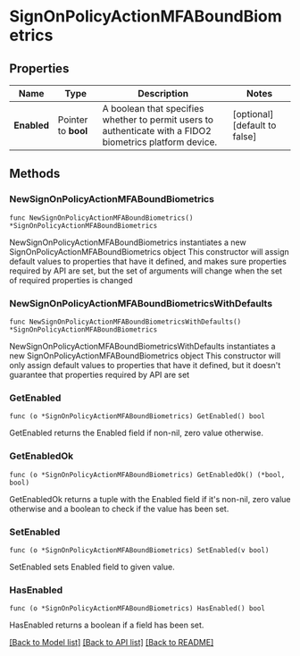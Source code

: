 # SignOnPolicyActionMFABoundBiometrics

## Properties

Name | Type | Description | Notes
------------ | ------------- | ------------- | -------------
**Enabled** | Pointer to **bool** | A boolean that specifies whether to permit users to authenticate with a FIDO2 biometrics platform device. | [optional] [default to false]

## Methods

### NewSignOnPolicyActionMFABoundBiometrics

`func NewSignOnPolicyActionMFABoundBiometrics() *SignOnPolicyActionMFABoundBiometrics`

NewSignOnPolicyActionMFABoundBiometrics instantiates a new SignOnPolicyActionMFABoundBiometrics object
This constructor will assign default values to properties that have it defined,
and makes sure properties required by API are set, but the set of arguments
will change when the set of required properties is changed

### NewSignOnPolicyActionMFABoundBiometricsWithDefaults

`func NewSignOnPolicyActionMFABoundBiometricsWithDefaults() *SignOnPolicyActionMFABoundBiometrics`

NewSignOnPolicyActionMFABoundBiometricsWithDefaults instantiates a new SignOnPolicyActionMFABoundBiometrics object
This constructor will only assign default values to properties that have it defined,
but it doesn't guarantee that properties required by API are set

### GetEnabled

`func (o *SignOnPolicyActionMFABoundBiometrics) GetEnabled() bool`

GetEnabled returns the Enabled field if non-nil, zero value otherwise.

### GetEnabledOk

`func (o *SignOnPolicyActionMFABoundBiometrics) GetEnabledOk() (*bool, bool)`

GetEnabledOk returns a tuple with the Enabled field if it's non-nil, zero value otherwise
and a boolean to check if the value has been set.

### SetEnabled

`func (o *SignOnPolicyActionMFABoundBiometrics) SetEnabled(v bool)`

SetEnabled sets Enabled field to given value.

### HasEnabled

`func (o *SignOnPolicyActionMFABoundBiometrics) HasEnabled() bool`

HasEnabled returns a boolean if a field has been set.


[[Back to Model list]](../README.md#documentation-for-models) [[Back to API list]](../README.md#documentation-for-api-endpoints) [[Back to README]](../README.md)


